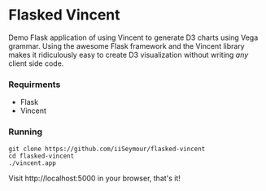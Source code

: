 # Flasked Vincent

Demo Flask application of using Vincent to generate D3 charts using Vega grammar. Using the awesome Flask framework and the Vincent library makes it ridiculously easy to create D3 visualization without writing *any* client side code.

### Requirments

 - Flask
 - Vincent

### Running

    git clone https://github.com/iiSeymour/flasked-vincent
    cd flasked-vincent
    ./vincent.app

Visit http://localhost:5000 in your browser, that's it!